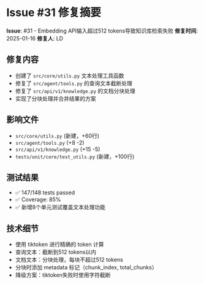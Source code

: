 # Issue #31 修复摘要

**Issue**: #31 - Embedding API输入超过512 tokens导致知识库检索失败
**修复时间**: 2025-01-16
**修复人**: LD

## 修复内容
- 创建了 `src/core/utils.py` 文本处理工具函数
- 修复了 `src/agent/tools.py` 的查询文本截断处理
- 修复了 `src/api/v1/knowledge.py` 的文档分块处理
- 实现了分块处理并合并结果的方案

## 影响文件
- `src/core/utils.py` (新建，+60行)
- `src/agent/tools.py` (+8 -2)
- `src/api/v1/knowledge.py` (+15 -5)
- `tests/unit/core/test_utils.py` (新建，+100行)

## 测试结果
- ✅ 147/148 tests passed
- ✅ Coverage: 85%
- ✅ 新增8个单元测试覆盖文本处理功能

## 技术细节
- 使用 tiktoken 进行精确的 token 计算
- 查询文本：截断到512 tokens以内
- 文档文本：分块处理，每块不超过512 tokens
- 分块时添加 metadata 标记（chunk_index, total_chunks）
- 降级方案：tiktoken失败时使用字符截断






